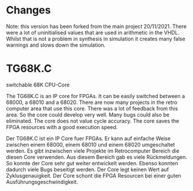 # Changes

Note: this version has been forked from the main project 20/11/2021. There were a lot of uninitialised values that are used in arithmetic in the VHDL. Whilst that is not a problem in synthesis in simulation it creates many false warnings and slows down the simulation. 


# TG68K.C

switchable 68K CPU-Core

The TG68K.C is an IP core for FPGAs. It can be easily switched between a 68000, a 68010 and a 68020.
There are now many projects in the retro computer area that use this core. There was a lot of feedback from this area. So the core could develop very well. Many bugs could also be eliminated.
The core does not value cycle accuracy. The core saves the FPGA resources with a good execution speed. 



Der TG68K.C ist ein IP Core fuer FPGAs. Er kann auf einfache Weise zwischen einem 68000, einem 68010 und einem 68020 umgeschaltet werden. 
Es gibt inzwischen viele Projekte im Retrocomputer Bereich die diesen Core verwenden. Aus diesem Bereich gab es viele Rückmeldungen. So konnte der Core sehr gut weiter entwickelt werden. Ebenso konnten dadurch viele Bugs beseitigt werden. 
Der Core legt keinen Wert auf Zyklusgenauigkeit. Der Core schont die FPGA Resourcen bei einer guten Ausführungsgeschwindigkeit.
